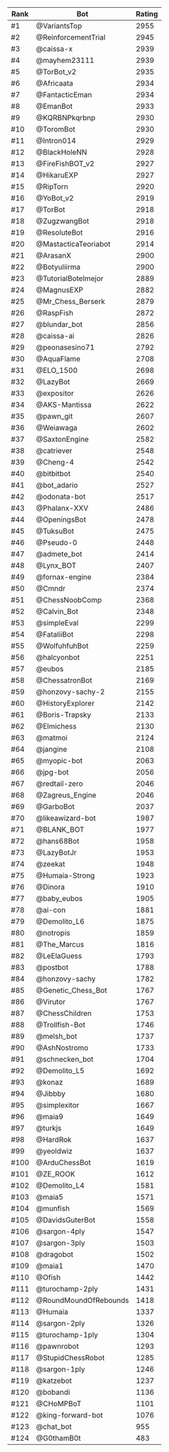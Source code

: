 Rank|Bot|Rating
---|---|---
#1|@VariantsTop|2955
#2|@ReinforcementTrial|2945
#3|@caissa-x|2939
#4|@mayhem23111|2939
#5|@TorBot_v2|2935
#6|@Africaata|2934
#7|@FantacticEman|2934
#8|@EmanBot|2933
#9|@KQRBNPkqrbnp|2930
#10|@ToromBot|2930
#11|@Intron014|2929
#12|@BlackHoleNN|2928
#13|@FireFishBOT_v2|2927
#14|@HikaruEXP|2927
#15|@RipTorn|2920
#16|@YoBot_v2|2919
#17|@TorBot|2918
#18|@ZugzwangBot|2918
#19|@ResoluteBot|2916
#20|@MastacticaTeoriabot|2914
#21|@ArasanX|2900
#22|@Botyuliirma|2900
#23|@TutorialBotelmejor|2889
#24|@MagnusEXP|2882
#25|@Mr_Chess_Berserk|2879
#26|@RaspFish|2872
#27|@blundar_bot|2856
#28|@caissa-ai|2826
#29|@peonasesino71|2792
#30|@AquaFlame|2708
#31|@ELO_1500|2698
#32|@LazyBot|2669
#33|@expositor|2626
#34|@AKS-Mantissa|2622
#35|@pawn_git|2607
#36|@Weiawaga|2602
#37|@SaxtonEngine|2582
#38|@catriever|2548
#39|@Cheng-4|2542
#40|@bitbitbot|2540
#41|@bot_adario|2527
#42|@odonata-bot|2517
#43|@Phalanx-XXV|2486
#44|@OpeningsBot|2478
#45|@TuksuBot|2475
#46|@Pseudo-0|2448
#47|@admete_bot|2414
#48|@Lynx_BOT|2407
#49|@fornax-engine|2384
#50|@Cmndr|2374
#51|@ChessNoobComp|2368
#52|@Calvin_Bot|2348
#53|@simpleEval|2299
#54|@FataliiBot|2298
#55|@WolfuhfuhBot|2259
#56|@halcyonbot|2251
#57|@eubos|2185
#58|@ChessatronBot|2169
#59|@honzovy-sachy-2|2155
#60|@HistoryExplorer|2142
#61|@Boris-Trapsky|2133
#62|@Elmichess|2130
#63|@matmoi|2124
#64|@jangine|2108
#65|@myopic-bot|2063
#66|@jpg-bot|2056
#67|@redtail-zero|2046
#68|@Zagreus_Engine|2046
#69|@GarboBot|2037
#70|@likeawizard-bot|1987
#71|@BLANK_BOT|1977
#72|@hans68Bot|1958
#73|@LazyBotJr|1953
#74|@zeekat|1948
#75|@Humaia-Strong|1923
#76|@Dinora|1910
#77|@baby_eubos|1905
#78|@ai-con|1881
#79|@Demolito_L6|1875
#80|@notropis|1859
#81|@The_Marcus|1816
#82|@LeElaGuess|1793
#83|@postbot|1788
#84|@honzovy-sachy|1782
#85|@Genetic_Chess_Bot|1767
#86|@Virutor|1767
#87|@ChessChildren|1753
#88|@Trollfish-Bot|1746
#89|@melsh_bot|1737
#90|@AshNostromo|1733
#91|@schnecken_bot|1704
#92|@Demolito_L5|1692
#93|@konaz|1689
#94|@Jibbby|1680
#95|@simplexitor|1667
#96|@maia9|1649
#97|@turkjs|1649
#98|@HardRok|1637
#99|@yeoldwiz|1637
#100|@ArduChessBot|1619
#101|@ZE_ROOK|1612
#102|@Demolito_L4|1581
#103|@maia5|1571
#104|@munfish|1569
#105|@DavidsGuterBot|1558
#106|@sargon-4ply|1547
#107|@sargon-3ply|1503
#108|@dragobot|1502
#109|@maia1|1470
#110|@Ofish|1442
#111|@turochamp-2ply|1431
#112|@RoundMoundOfRebounds|1418
#113|@Humaia|1337
#114|@sargon-2ply|1326
#115|@turochamp-1ply|1304
#116|@pawnrobot|1293
#117|@StupidChessRobot|1285
#118|@sargon-1ply|1246
#119|@katzebot|1237
#120|@bobandi|1136
#121|@CHoMPBoT|1101
#122|@king-forward-bot|1076
#123|@chat_bot|955
#124|@G0thamB0t|483
